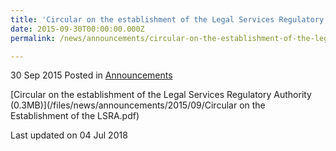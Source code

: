 ```yaml
---
title: 'Circular on the establishment of the Legal Services Regulatory Authority'
date: 2015-09-30T00:00:00.000Z
permalink: /news/announcements/circular-on-the-establishment-of-the-legal-service-regu/

---
```



30 Sep 2015 Posted in [Announcements](/news/announcements) 

[Circular on the establishment of the Legal Services Regulatory Authority (0.3MB)](/files/news/announcements/2015/09/Circular on the Establishment of the LSRA.pdf)

<p class="right-side-updated">Last updated on 04 Jul 2018</p> 
